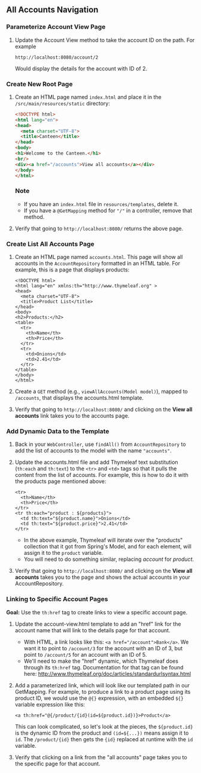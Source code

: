 ## All Accounts Navigation

### Parameterize Account View Page

1. Update the Account View method to take the account ID on the path. For example

   ```
   http://localhost:8080/account/2
   ```

   Would display the details for the account with ID of 2.

### Create New Root Page

1. Create an HTML page named `index.html` and place it in the `/src/main/resources/static` directory:
    ```html
    <!DOCTYPE html>
    <html lang="en">
    <head>
      <meta charset="UTF-8">
      <title>Canteen</title>
    </head>
    <body>
    <h1>Welcome to the Canteen.</h1>
    <br/>
    <div><a href="/accounts">View all accounts</a></div>
    </body>
    </html>
    ```
   ### Note
   * If you have an `index.html` file in `resources/templates`, delete it.
   * If you have a `@GetMapping` method for `"/"` in a controller, remove that method. 

1. Verify that going to `http://localhost:8080/` returns the above page.

### Create List All Accounts Page

1. Create an HTML page named `accounts.html`.
   This page will show all accounts in the `AccountRepository` formatted in an HTML table. For example, this is a page that displays products:
   ```
   <!DOCTYPE html>
   <html lang="en" xmlns:th="http://www.thymeleaf.org" >
   <head>
     <meta charset="UTF-8">
     <title>Product List</title>
   </head>
   <body>
   <h2>Products:</h2>
   <table>
     <tr>
       <th>Name</th>
       <th>Price</th>
     </tr>
     <tr>
       <td>Onions</td>
       <td>2.41</td>
     </tr>
   </table>
   </body>
   </html>
   ```

1. Create a `GET` method (e.g., `viewAllAccounts(Model model)`), mapped to `/accounts`, that displays the accounts.html template.

1. Verify that going to `http://localhost:8080/` and clicking on the **View all accounts** link takes you to the accounts page.

### Add Dynamic Data to the Template

1. Back in your `WebController`, use `findAll()` from `AccountRepository` to add the list of accounts to the model with the name `"accounts"`.

1. Update the accounts.html file and add Thymeleaf text substitution (`th:each` and `th:text`) to the `<tr>` and `<td>` tags so that it pulls the content from the list of accounts.
   For example, this is how to do it with the products page mentioned above:
   ```
   <tr>
     <th>Name</th>
     <th>Price</th>
   </tr>
   <tr th:each="product : ${products}">
     <td th:text="${product.name}">Onions</td>
     <td th:text="${product.price}">2.41</td>
   </tr>
   ```

   * In the above example, Thymeleaf will iterate over the "products" collection that it got from Spring's Model, and for each element, will assign it to the `product` variable.
   * You will need to do something similar, replacing *account* for *product*.

1. Verify that going to `http://localhost:8080/` and clicking on the **View all accounts** takes you to the page and shows the actual accounts in your AccountRepository.

### Linking to Specific Account Pages

**Goal:**
Use the `th:href` tag to create links to view a specific account page.

1. Update the account-view.html template to add an "href" link for the account name that will link to the details page for that account.

   * With HTML, a link looks like this: `<a href="/account">Bank</a>`. We want it to point to `/account/3` for the account with an ID of 3, but point to `/account/5` for an account with an ID of 5.
   * We'll need to make the "href" dynamic, which Thymeleaf does through its `th:href` tag.
     Documentation for that tag can be found here: http://www.thymeleaf.org/doc/articles/standardurlsyntax.html

2. Add a parameterized link, which will look like our templated path in our GetMapping.
   For example, to produce a link to a product page using its product ID, we would use the `@{}` expression, with an embedded `${}` variable expression like this:
   
   ```
   <a th:href="@{/product/{id}(id=${product.id})}>Product</a>
   ```
   
   This can look complicated, so let's look at the pieces, the `${product.id}` is the dynamic ID from the product and `(id=${...})` means assign it to `id`.
   The `/product/{id}` then gets the `{id}` replaced at runtime with the `id` variable.   
   
3. Verify that clicking on a link from the "all accounts" page takes you to the specific page for that account.
